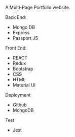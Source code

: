 A Multi-Page Portfolio website.

Back End:

- Mongo DB
- Express
- Passport JS

Front End:

- REACT
- Redux
- Bootstrap
- CSS
- HTML
- Material UI

Deployment

- Github
- MongoDB

Test

- Jest

